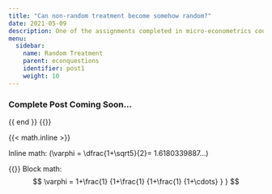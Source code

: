 ```yaml
---
title: "Can non-random treatment become somehow random?"
date: 2021-05-09
description: One of the assignments completed in micro-econometrics course
menu:
  sidebar:
    name: Random Treatment
    parent: econquestions
    identifier: post1
    weight: 10
---
```


### Complete Post Coming Soon...

<script defer src="https://cdn.jsdelivr.net/npm/katex@0.11.1/dist/katex.min.js" integrity="sha384-y23I5Q6l+B6vatafAwxRu/0oK/79VlbSz7Q9aiSZUvyWYIYsd+qj+o24G5ZU2zJz" crossorigin="anonymous"></script> <script defer src="https://cdn.jsdelivr.net/npm/katex@0.11.1/dist/contrib/auto-render.min.js" integrity="sha384-kWPLUVMOks5AQFrykwIup5lo0m3iMkkHrD0uJ4H5cjeGihAutqP0yW0J6dpFiVkI" crossorigin="anonymous" onload="renderMathInElement(document.body);"></script> {{ end }} {{}}

{{< math.inline >}}

Inline math: \(\varphi = \dfrac{1+\sqrt5}{2}= 1.6180339887…\)

{{}}
Block math: $$ \varphi = 1+\frac{1} {1+\frac{1} {1+\frac{1} {1+\cdots} } } $$